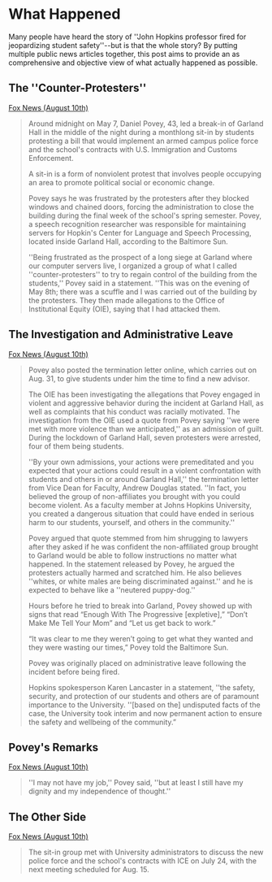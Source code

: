 # What Happened

Many people have heard the story of ''John Hopkins professor fired for jeopardizing student safety''--but is that the whole story? By putting multiple public news articles together, this post aims to provide an as comprehensive and objective view of what actually happened as possible. 

## The ''Counter-Protesters''

[Fox News (August 10th)](https://www.foxnews.com/us/johns-hopkins-professor-fired-for-attempting-to-sabotage-student-protest)

> Around midnight on May 7, Daniel Povey, 43, led a break-in of Garland Hall in the middle of the night during a monthlong sit-in by students protesting a bill that would implement an armed campus police force and the school's contracts with U.S. Immigration and Customs Enforcement.
> 
> A sit-in is a form of nonviolent protest that involves people occupying an area to promote political social or economic change.
> 
> Povey says he was frustrated by the protesters after they blocked windows and chained doors, forcing the administration to close the building during the final week of the school's spring semester. Povey, a speech recognition researcher was responsible for maintaining servers for Hopkin's Center for Language and Speech Processing, located inside Garland Hall, according to the Baltimore Sun.
>
> ''Being frustrated as the prospect of a long siege at Garland where our computer servers live, I organized a group of what I called ''counter-protesters'' to try to regain control of the building from the students,'' Povey said in a statement. ''This was on the evening of May 8th; there was a scuffle and I was carried out of the building by the protesters. They then made allegations to the Office of Institutional Equity (OIE), saying that I had attacked them.

## The Investigation and Administrative Leave

[Fox News (August 10th)](https://www.foxnews.com/us/johns-hopkins-professor-fired-for-attempting-to-sabotage-student-protest)

> Povey also posted the termination letter online, which carries out on Aug. 31, to give students under him the time to find a new advisor.
>
> The OIE has been investigating the allegations that Povey engaged in violent and aggressive behavior during the incident at Garland Hall, as well as complaints that his conduct was racially motivated. The investigation from the OIE used a quote from Povey saying ''we were met with more violence than we anticipated,'' as an admission of guilt. During the lockdown of Garland Hall, seven protesters were arrested, four of them being students.
>
> ''By your own admissions, your actions were premeditated and you expected that your actions could result in a violent confrontation with students and others in or around Garland Hall,'' the termination letter from Vice Dean for Faculty, Andrew Douglas stated. ''In fact, you believed the group of non-affiliates you brought with you could become violent. As a faculty member at Johns Hopkins University, you created a dangerous situation that could have ended in serious harm to our students, yourself, and others in the community.''
>
> Povey argued that quote stemmed from him shrugging to lawyers after they asked if he was confident the non-affiliated group brought to Garland would be able to follow instructions no matter what happened.
> In the statement released by Povey, he argued the protesters actually harmed and scratched him. He also believes ''whites, or white males are being discriminated against.'' and he is expected to behave like a ''neutered puppy-dog.''
> 
> Hours before he tried to break into Garland, Povey showed up with signs that read “Enough With The Progressive [expletive],” “Don’t Make Me Tell Your Mom” and “Let us get back to work.”
> 
> “It was clear to me they weren’t going to get what they wanted and they were wasting our times,” Povey told the Baltimore Sun.
> 
> Povey was originally placed on administrative leave following the incident before being fired.
> 
> Hopkins spokesperson Karen Lancaster in a statement, ''the safety, security, and protection of our students and others are of paramount importance to the University. ''[based on the] undisputed facts of the case, the University took interim and now permanent action to ensure the safety and wellbeing of the community.”

## Povey's Remarks

[Fox News (August 10th)](https://www.foxnews.com/us/johns-hopkins-professor-fired-for-attempting-to-sabotage-student-protest)

> ''I may not have my job,'' Povey said, ''but at least I still have my dignity and my independence of thought.''

## The Other Side

[Fox News (August 10th)](https://www.foxnews.com/us/johns-hopkins-professor-fired-for-attempting-to-sabotage-student-protest)

> The sit-in group met with University administrators to discuss the new police force and the school's contracts with ICE on July 24, with the next meeting scheduled for Aug. 15.


